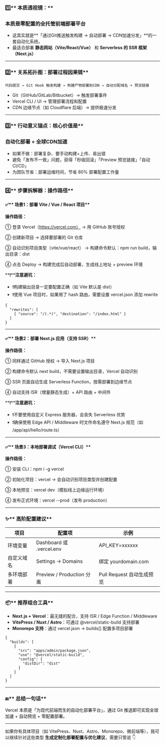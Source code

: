 


### **1️⃣**** 本质透视镜：**
### **本质是零配置的全托管前端部署平台**
+ 这其实就是**「通过Git推送触发构建 → 自动部署 → CDN加速分发」**的一套自动化系统。
+ 最适合部署 **静态网站（Vite/React/Vue）** 和 **Serverless 的 SSR 框架（Next.js）**

---

### **2️⃣**** 关系拓扑图：部署过程因果链**
```plain
代码提交 → Git Hook 触发构建 → 构建产物部署到CDN → 自动分配域名 + 预览链接
```

+ Git（GitHub/GitLab/Bitbucket）→ 触发部署事件
+ Vercel CLI / UI → 管理部署流程和配置
+ CDN 边缘节点（如 Cloudflare 后端）→ 提供极速分发

---

### **3️⃣**** 行动意义锚点：核心价值是**
### **自动化部署 + 全球CDN加速**
+ 如果不做：部署复杂、要手动构建+上传、易出错
+ 避免「发布不一致」问题，获得「秒级回滚」「Preview 预览链接」「自动 CI/CD」
+ 为团队节省：部署运维时间，节省 80% 部署配置工作量

---

### **4️⃣**** 步骤拆解器：操作路径**
  


#### **✅**** 场景1：部署 Vite / Vue / React 项目**
  


**操作路径：**

  


① 登录 Vercel（https://vercel.com） → 用 GitHub 账号授权

② 创建新项目 → 选择要部署的 Git 仓库

③ 自动识别项目类型（vite/vue/react） → 构建命令默认：npm run build，输出目录：dist

④ 点击 Deploy → 构建完成后自动部署，生成线上地址 + preview 环境

  


**❗****注意避坑：**

+ ❗构建输出目录一定要配置正确（如 Vite 默认是 dist）
+ ❗使用 Vue 项目时，如果用了 hash 路由，需要设置 vercel.json 添加 rewrite

```plain
{
  "rewrites": [
    { "source": "/(.*)", "destination": "/index.html" }
  ]
}
```

---

#### **✅**** 场景2：部署 Next.js 应用（支持 SSR）**
  


**操作路径：**

  


① 同样通过 GitHub 授权 → 导入 Next.js 项目

② 构建命令默认 next build，不需要设置输出目录，Vercel 自动识别

③ SSR 页面自动生成 Serverless Function，按需部署到边缘节点

④ 自动支持 ISR（增量静态生成）+ API 路由 + 中间件

  


**❗****注意避坑：**

+ ❗不要使用自定义 Express 服务器，会丧失 Serverless 优势
+ ❗确保使用 Edge API / Middleware 时文件命名遵守 Next.js 规范（如 /app/api/hello/route.ts）

---

#### **✅**** 场景3：本地部署调试（Vercel CLI）**
  


**操作路径：**

  


① 安装 CLI：npm i -g vercel

② 初始化项目：vercel → 会自动识别项目类型并创建配置

③ 本地预览：vercel dev（模拟线上边缘运行环境）

④ 发布正式环境：vercel --prod（发布 production）

---

### **✨**** 高阶配置建议**
| **项目** | **配置项** | **示例** |
| --- | --- | --- |
| 环境变量 | Dashboard 或 .vercel.env | API_KEY=xxxxxx |
| 自定义域名 | Settings → Domains | 绑定 yourdomain.com |
| 多环境部署 | Preview / Production 分离 | Pull Request 自动生成预览 |


---

### **📦**** 推荐组合工具**
+ **Next.js + Vercel**：最无缝的配合，支持 ISR / Edge Function / Middleware
+ **VitePress / Nuxt / Astro**：可通过 @vercel/static-build 支持部署
+ **Monorepo 支持**：通过 vercel.json → builds[] 配置多项目部署

```plain
{
  "builds": [
    {
      "src": "apps/admin/package.json",
      "use": "@vercel/static-build",
      "config": {
        "distDir": "dist"
      }
    }
  ]
}
```

---

### **🔚**** 总结一句话**
  


<font style="color:#0e0e0e;">Vercel 本质是「为现代前端而生的自动化部署平台」，通过 Git 推送即可实现全球加速 + 自动预览 + 零配置部署。</font>

---

如果你有具体项目（如 VitePress、Nuxt、Astro、Monorepo、微前端等），我可以继续针对这些类型 **生成定制化部署配置与优化建议**，需要只管说 👇

